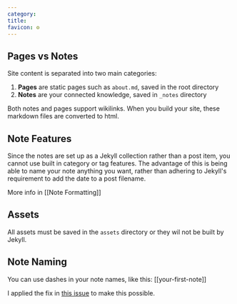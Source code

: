 ```yaml
---
category: 
title: 
favicon: ⚙️
---
```


## Pages vs Notes
Site content is separated into two main categories:
1. **Pages** are static pages such as `about.md`, saved in the root directory
2. **Notes** are your connected knowledge, saved in `_notes` directory

Both notes and pages support wikilinks. When you build your site, these markdown files are converted to html.

## Note Features
Since the notes are set up as a Jekyll collection rather than a post item, you cannot use built in category or tag features. The advantage of this is being able to name your note anything you want, rather than adhering to Jekyll's requirement to add the date to a post filename.

More info in [[Note Formatting]]

## Assets
All assets must be saved in the `assets` directory or they wil not be built by Jekyll.

## Note Naming
You can use dashes in your note names, like this: [[your-first-note]]

I applied the fix in [this issue](https://github.com/maximevaillancourt/digital-garden-jekyll-template/issues/47) to make this possible.